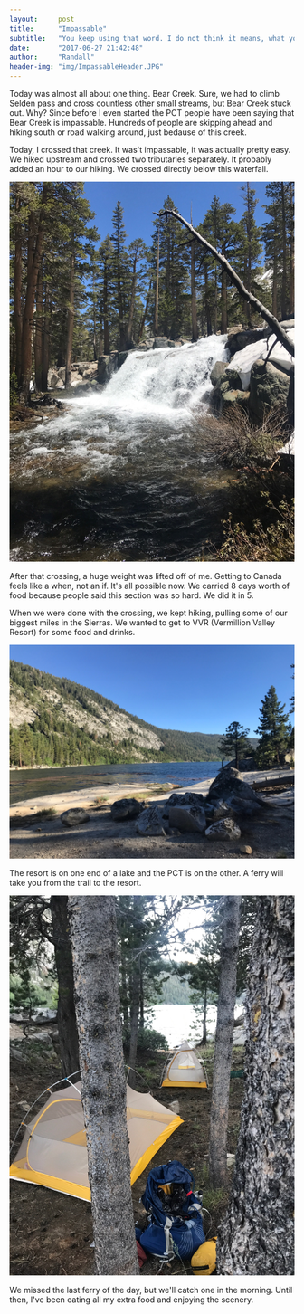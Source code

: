 ```yaml
---
layout:     post
title:      "Impassable"
subtitle:   "You keep using that word. I do not think it means, what you think it means."
date:       "2017-06-27 21:42:48"
author:     "Randall"
header-img: "img/ImpassableHeader.JPG"
---
```

Today was almost all about one thing. Bear Creek. Sure, we had to climb Selden pass and cross countless other small streams, but Bear Creek stuck out. Why? Since before I even started the PCT people have been saying that Bear Creek is impassable. Hundreds of people are skipping ahead and hiking south or road walking around, just bedause of this creek.

Today, I crossed that creek. It was't impassable, it was actually pretty easy. We hiked upstream and crossed two tributaries separately. It probably added an hour to our hiking. We crossed directly below this waterfall.

![photo0](/img/ImpassablePost0.JPG)

After that crossing, a huge weight was lifted off of me. Getting to Canada feels like a when, not an if. It's all possible now. We carried 8 days worth of food because people said this section was so hard. We did it in 5.

When we were done with the crossing, we kept hiking, pulling some of our biggest miles in the Sierras. We wanted to get to VVR (Vermillion Valley Resort) for some food and drinks.

![photo1](/img/ImpassablePost1.JPG)

The resort is on one end of a lake and the PCT is on the other. A ferry will take you from the trail to the resort.

![photo2](/img/ImpassablePost2.JPG)

We missed the last ferry of the day, but we'll catch one in the morning. Until then, I've been eating all my extra food and enjoying the scenery.
